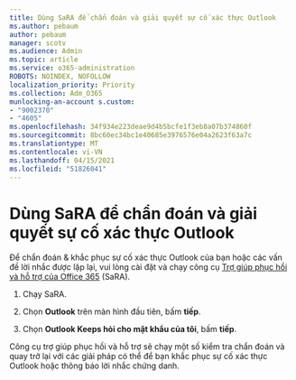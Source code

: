 ```yaml
---
title: Dùng SaRA để chẩn đoán và giải quyết sự cố xác thực Outlook
ms.author: pebaum
author: pebaum
manager: scotv
ms.audience: Admin
ms.topic: article
ms.service: o365-administration
ROBOTS: NOINDEX, NOFOLLOW
localization_priority: Priority
ms.collection: Adm_O365
munlocking-an-account s.custom:
- "9002370"
- "4605"
ms.openlocfilehash: 34f934e223deae9d4b5bcfe1f3eb8a07b374860f
ms.sourcegitcommit: 8bc60ec34bc1e40685e3976576e04a2623f63a7c
ms.translationtype: MT
ms.contentlocale: vi-VN
ms.lasthandoff: 04/15/2021
ms.locfileid: "51826041"
---
```

# <a name="use-sara-to-diagnose-and-resolve-outlook-authentication-issues"></a>Dùng SaRA để chẩn đoán và giải quyết sự cố xác thực Outlook

Để chẩn đoán & khắc phục sự cố xác thực Outlook của bạn hoặc các vấn đề lời nhắc được lặp lại, vui lòng cài đặt và chạy công cụ [Trợ giúp phục hồi và hỗ trợ của Office 365](https://diagnostics.office.com/#/) (SaRA).

1. Chạy SaRA.

2. Chọn **Outlook** trên màn hình đầu tiên, bấm **tiếp**.

3. Chọn **Outlook Keeps hỏi cho mật khẩu của tôi**, bấm **tiếp**.

Công cụ trợ giúp phục hồi và hỗ trợ sẽ chạy một số kiểm tra chẩn đoán và quay trở lại với các giải pháp có thể để bạn khắc phục sự cố xác thực Outlook hoặc thông báo lời nhắc chứng danh.
